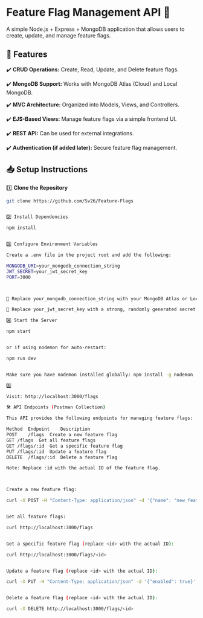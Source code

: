 # Feature Flag Management API 🚀

A simple Node.js + Express + MongoDB application that allows users to create, update, and manage feature flags.

## 📌 Features

✔️ **CRUD Operations:** Create, Read, Update, and Delete feature flags.

✔️ **MongoDB Support:** Works with MongoDB Atlas (Cloud) and Local MongoDB.

✔️ **MVC Architecture:** Organized into Models, Views, and Controllers.

✔️ **EJS-Based Views:** Manage feature flags via a simple frontend UI.

✔️ **REST API:** Can be used for external integrations.

✔️ **Authentication (if added later):** Secure feature flag management.

## 📥 Setup Instructions

1️⃣ **Clone the Repository**

```sh
git clone https://github.com/Sv26/Feature-Flags


2️⃣ Install Dependencies

npm install


3️⃣ Configure Environment Variables

Create a .env file in the project root and add the following:

MONGODB_URI=your_mongodb_connection_string
JWT_SECRET=your_jwt_secret_key
PORT=3000



🔹 Replace your_mongodb_connection_string with your MongoDB Atlas or Local MongoDB connection string. Refer to the MongoDB documentation for instructions on creating a connection string. Example for a local MongoDB instance: mongodb://localhost:27017/featureflags

🔹 Replace your_jwt_secret_key with a strong, randomly generated secret key. This is important for security if you implement authentication.

4️⃣ Start the Server

npm start


or if using nodemon for auto-restart:

npm run dev


Make sure you have nodemon installed globally: npm install -g nodemon

5️⃣

Visit: http://localhost:3000/flags

🛠 API Endpoints (Postman Collection)

This API provides the following endpoints for managing feature flags:

Method	Endpoint	Description
POST	/flags	Create a new feature flag
GET	/flags	Get all feature flags
GET	/flags/:id	Get a specific feature flag
PUT	/flags/:id	Update a feature flag
DELETE	/flags/:id	Delete a feature flag

Note: Replace :id with the actual ID of the feature flag.



Create a new feature flag:

curl -X POST -H "Content-Type: application/json" -d '{"name": "new_feature", "description": "This is a new feature", "enabled": false}' http://localhost:3000/flags


Get all feature flags:

curl http://localhost:3000/flags


Get a specific feature flag (replace <id> with the actual ID):

curl http://localhost:3000/flags/<id>


Update a feature flag (replace <id> with the actual ID):

curl -X PUT -H "Content-Type: application/json" -d '{"enabled": true}' http://localhost:3000/flags/<id>


Delete a feature flag (replace <id> with the actual ID):

curl -X DELETE http://localhost:3000/flags/<id>



```
